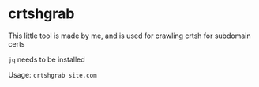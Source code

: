 # crtshgrab
This little tool is made by me, and is used for crawling crtsh for subdomain certs

`jq` needs to be installed

Usage: `crtshgrab site.com`
